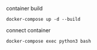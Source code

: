 # 

container build

```
docker-compose up -d --build
```

connect container

```
docker-compose exec python3 bash
```
